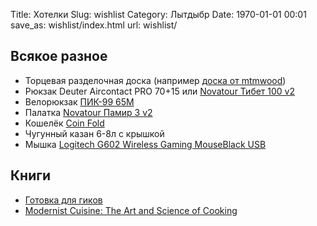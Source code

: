 Title: Хотелки
Slug: wishlist
Category: Лытдыбр
Date: 1970-01-01 00:01
save_as: wishlist/index.html
url: wishlist/

## Всякое разное

* Торцевая разделочная доска (например [доска от mtmwood](http://mtmwood.com/serial.php))
* Рюкзак Deuter Aircontact PRO 70+15 или [Novatour Тибет 100 v2](http://www.novatour.ru/backpack-expeditional/Ryukzak-Tibet-100-v-2?c=1227)
* Велорюкзак [ПИК-99 65М](http://pk-99.ru/im-velovitrina/product/trek-65)
* Палатка [Novatour Памир 3 v2](http://www.novatour.ru/extreme-tents/Palatka-Pamir-3-M?c=1305)
* Кошелёк [Coin Fold](http://bellroy.com/wallets/coin-fold-wallet?java)
* Чугунный казан 6-8л с крышкой
* Мышка [Logitech G602 Wireless Gaming MouseBlack USB](https://market.yandex.ru/product/10515529)

## Книги

* [Готовка для гиков](http://www.amazon.com/Cooking-Geeks-Science-Great-Hacks/dp/0596805888/)
* [Modernist Cuisine: The Art and Science of Cooking](http://www.amazon.com/Modernist-Cuisine-The-Science-Cooking/dp/0982761007)
